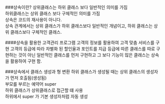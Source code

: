 ###상속이란?
상위클래스는 하위 클래스 보다 일반적인 의미를 가짐  
하위클래스는 상위 클래스 보다 구체적인 의미를 가짐   
상속은 코드의 재사용이 아니다.   
상속 관계에서는 상위 클래스가 하위 클래스보다 일반적인 개념이고, 
하위 클래스는 상위 클래스보다 구체적인 클래스.
 
 ####상속을 활용한 고객관리 프로그램
 고객의 정보를 활용하여 고객 맞춤 서비스를 구현
 고객의 등급에 따라 차별화 된 할인율과 포인트를 지급
 등급에 따른 클래스를 따로 구현하는 것이 아닌 일반적인 클래스를 
 먼저 구현하고 그 보다 기능이 많은 클래스는 상속을 활용하여 구현 함.  
 
 ###상속에서 클래스 생성과 형 변환
 하위 클래스가 생성될 때는 상위 클래스의 생성자가 먼저 호출됨(생성됨)  
 부모를 부르는 예약어 super  
 하위 클래스가 상위클래스로 접근할 떄 사용  
 하위에서 super 가 기본 생성자처럼 자동 생성  
 